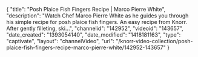{
    "title": "Posh Plaice Fish Fingers Recipe | Marco Pierre White",
    "description": "Watch Chef Marco Pierre White as he guides you through his simple recipe for posh plaice fish fingers. An easy recipe from Knorr. After gently filleting, ski...",
    "channelid": "142952",
    "videoid": "143657",
    "date_created": "1393054140",
    "date_modified": "1418181163",
    "type": "captivate",
    "layout": "channelVideo",
    "url": "\/knorr-video-collection\/posh-plaice-fish-fingers-recipe-marco-pierre-white\/142952-143657"
}